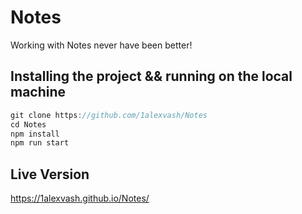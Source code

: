 # Notes

Working with Notes never have been better!

## Installing the project && running on the local machine

```js
git clone https://github.com/1alexvash/Notes
cd Notes
npm install
npm run start

```

## Live Version

https://1alexvash.github.io/Notes/
